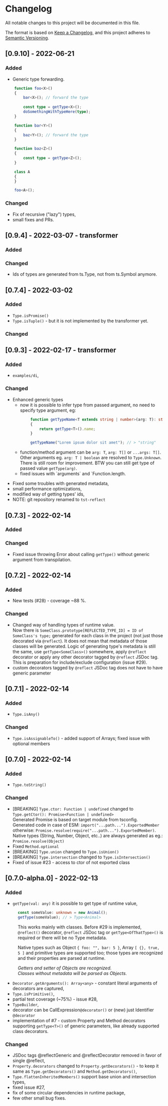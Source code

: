 # Changelog
All notable changes to this project will be documented in this file.

The format is based on [Keep a Changelog](https://keepachangelog.com/en/1.0.0/),
and this project adheres to [Semantic Versioning](https://semver.org/spec/v2.0.0.html).


[//]: # (## [1.0.0] - 2022-01-01)
[//]: # (### Added)
[//]: # (### Changed)


## [0.9.10] - 2022-06-21
### Added
- Generic type forwarding.
```typescript
	function foo<X>()
	{
		bar<X>(); // forward the type
		
		const type = getType<X>();
		doSomethingWithTypeHere(type);
	}

	function bar<Y>()
	{
		baz<Y>(); // forward the type
	}

	function baz<Z>()
	{
		const type = getType<Z>();
	}

	class A
	{
	}

	foo<A>();
```
### Changed
- Fix of recursive ("lazy") types,
- small fixes and PRs.

## [0.9.4] - 2022-03-07 - transformer
### Added
### Changed
- Ids of types are generated from ts.Type, not from ts.Symbol anymore.


## [0.7.4] - 2022-03-02
### Added
- `Type.isPromise()`
- `Type.isTuple()` - but it is not implemented by the transformer yet.
### Changed


## [0.9.3] - 2022-02-17 - transformer
### Added
- `examples/di`,

### Changed
- Enhanced generic types
  - now it is possible to infer type from passed argument, no need to specify type argument, eg:

<dl><dd><dl><dd>

```typescript
function getTypeName<T extends string | number>(arg: T): string
{
	return getType<T>().name;
}

getTypeName("Lorem ipsum dolor sit amet"); // > "string"
 ```
 
</dd></dl></dd></dl>
<ul>
<ul>
<li>function/method argument can be <code>arg: T</code>, <code>arg: T[]</code> or <code>...args: T[]</code>.
Other arguments eg. <code>arg: T | boolean</code> are resolved to <code>Type.Unknown</code>. There is still room for improvement. BTW you can still get type of passed value <code>getType(arg)</code>.</li>
<li>fixed issues with `arguments` and `Function.length.</li>
</ul>
</ul>

  - Fixed some troubles with generated metadata,
  - small performance optimizations,
  - modified way of getting types' ids,
  - NOTE: git repository renamed to `tst-reflect`


## [0.7.3] - 2022-02-14
### Added
### Changed
- Fixed issue throwing Error about calling `getType()` without generic argument from transpilation.


## [0.7.2] - 2022-02-14
### Added
- New tests (#28) - coverage ~88 %.

### Changed
- Changed way of handling types of runtime value.
\
Now there is `SomeClass.prototype[REFLECTED_TYPE_ID] = ID of SomeClass's type;` generated for each class in the project (not just those decorated via `@reflect`).
It does not mean that metadata of those classes will be generated.
Logic of generating type's metadata is still the same, 
use `getType<SomeClass>()` somewhere, apply `@reflect` decorator 
or apply any other decorator tagged by `@reflect` JSDoc tag.
\
This is preparation for include/exclude configuration (issue #29).
- custom decorators tagged by `@reflect` JSDoc tag does not have to have generic parameter

## [0.7.1] - 2022-02-14
### Added
- `Type.isAny()`

### Changed
- `Type.isAssignableTo()` - added support of Arrays; fixed issue with optional members


## [0.7.0] - 2022-02-14
### Added
- `Type.toString()`

### Changed
- \[BREAKING] `Type.ctor: Function | undefined` changed to `Type.getCtor(): Promise<Function | undefined>`
\
Generated Promise is based on target module from tsconfig.
\
Generated code in case of ESM: `import("...path...").ExportedMember` otherwise: `Promise.resolve(require("...path...").ExportedMember)`.
\
Native types (String, Number, Object, etc..) are always generated as eg.: `Promise.resolve(Object)`
- Fixed `Method.optional`
- \[BREAKING] `Type.union` changed to `Type.isUnion()`
- \[BREAKING] `Type.intersection` changed to `Type.isIntersection()`
- Fixed of issue #23 - access to ctor of not exported class


## [0.7.0-alpha.0] - 2022-02-13
### Added
- `getType(val: any)` it is possible to get type of runtime value,

<dl>
<dd>

```typescript
const someValue: unknown = new Animal();
getType(someValue); // > Type<Animal>
```
This works mainly with classes.
Before #29 is implemented, `@reflect()` decorator, `@reflect` JSDoc tag or `getType<OfThatType>()` is required or there will be no Type metadata.

Native types such as Object `{ foo: "", bar: 5 }`, Array `[ {}, true, 5 ]` and primitive types are supported too; those types are recognized and their properties are parsed at runtime.

*Getters and setter of Objects are recognized.*
\
*Classes without metadata will be parsed as Objects.*

</dd>
</dl>

- `Decorator.getArguments(): Array<any>` - constant literal arguments of decorators are captured,
- `Type.isPrimitive()`,
- partial test coverage (~75%) - issue #28,
- `TypeBuilder`,
- decorator can be CallExpression`@decorator()` or (new) just Identifier `@decorator`
- implementation of #7 - custom Property and Method decorators supporting `getType<T>()` of generic parameters, like already supported class decorators.

### Changed
- JSDoc tags @reflectGeneric and @reflectDecorator removed in favor of single @reflect,
- `Property.decorators` changed to `Property.getDecorators()` - to keep it same as `Type.getDecorators()` and `Method.getDecorators()`,
- `Type.flattenInheritedMembers()` support base union and intersection types,
- fixed issue #27,
- fix of some circular dependencies in runtime package,
- few other small bug fixes.